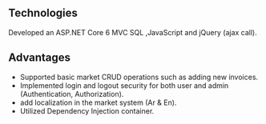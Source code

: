 ## Technologies
 Developed an ASP.NET Core 6 MVC SQL ,JavaScript and jQuery (ajax call).
 
## Advantages
- Supported basic market CRUD operations such as adding new invoices.
- Implemented login and logout security for both user and admin (Authentication, Authorization).
- add localization in the market system (Ar & En).
- Utilized Dependency Injection container.
